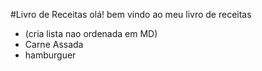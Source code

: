 #Livro de Receitas
olá! bem vindo ao meu livro de receitas
 - (cria lista nao ordenada em MD)
 - Carne Assada
- hamburguer